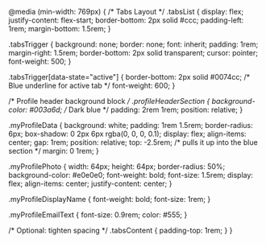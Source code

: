@media (min-width: 769px) {
  /* Tabs Layout */
  .tabsList {
    display: flex;
    justify-content: flex-start;
    border-bottom: 2px solid #ccc;
    padding-left: 1rem;
    margin-bottom: 1.5rem;
  }

  .tabsTrigger {
    background: none;
    border: none;
    font: inherit;
    padding: 1rem;
    margin-right: 1.5rem;
    border-bottom: 2px solid transparent;
    cursor: pointer;
    font-weight: 500;
  }

  .tabsTrigger[data-state="active"] {
    border-bottom: 2px solid #0074cc; /* Blue underline for active tab */
    font-weight: 600;
  }

  /* Profile header background block */
  .profileHeaderSection {
    background-color: #003a6d; /* Dark blue */
    padding: 2rem 1rem;
    position: relative;
  }

  .myProfileData {
    background: white;
    padding: 1rem 1.5rem;
    border-radius: 6px;
    box-shadow: 0 2px 6px rgba(0, 0, 0, 0.1);
    display: flex;
    align-items: center;
    gap: 1rem;
    position: relative;
    top: -2.5rem; /* pulls it up into the blue section */
    margin: 0 1rem;
  }

  .myProfilePhoto {
    width: 64px;
    height: 64px;
    border-radius: 50%;
    background-color: #e0e0e0;
    font-weight: bold;
    font-size: 1.5rem;
    display: flex;
    align-items: center;
    justify-content: center;
  }

  .myProfileDisplayName {
    font-weight: bold;
    font-size: 1rem;
  }

  .myProfileEmailText {
    font-size: 0.9rem;
    color: #555;
  }

  /* Optional: tighten spacing */
  .tabsContent {
    padding-top: 1rem;
  }
}